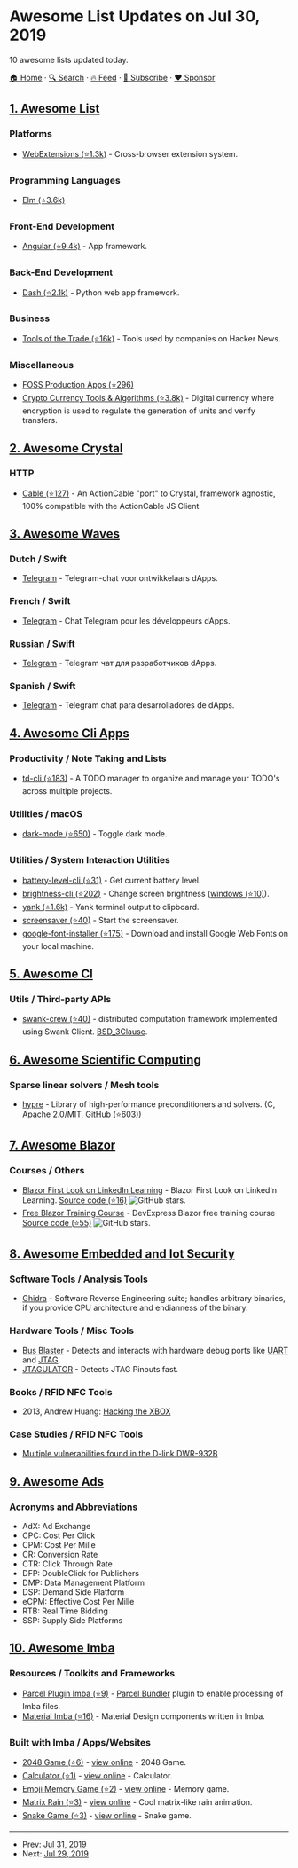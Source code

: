 # Awesome List Updates on Jul 30, 2019

10 awesome lists updated today.

[🏠 Home](/README.md) · [🔍 Search](https://www.trackawesomelist.com/search/) · [🔥 Feed](https://www.trackawesomelist.com/rss.xml) · [📮 Subscribe](https://trackawesomelist.us17.list-manage.com/subscribe?u=d2f0117aa829c83a63ec63c2f&id=36a103854c) · [❤️  Sponsor](https://github.com/sponsors/theowenyoung)



## [1. Awesome List](/content/sindresorhus/awesome/README.md)

### Platforms

*   [WebExtensions (⭐1.3k)](https://github.com/fregante/Awesome-WebExtensions#readme) - Cross-browser extension system.

### Programming Languages

*   [Elm (⭐3.6k)](https://github.com/sporto/awesome-elm#readme)

### Front-End Development

*   [Angular (⭐9.4k)](https://github.com/PatrickJS/awesome-angular#readme) - App framework.

### Back-End Development

*   [Dash (⭐2.1k)](https://github.com/ucg8j/awesome-dash#readme) - Python web app framework.

### Business

*   [Tools of the Trade (⭐16k)](https://github.com/cjbarber/ToolsOfTheTrade#readme) - Tools used by companies on Hacker News.

### Miscellaneous

*   [FOSS Production Apps (⭐296)](https://github.com/DataDaoDe/awesome-foss-apps#readme)
*   [Crypto Currency Tools & Algorithms (⭐3.8k)](https://github.com/Zheaoli/awesome-coins#readme) - Digital currency where encryption is used to regulate the generation of units and verify transfers.

## [2. Awesome Crystal](/content/veelenga/awesome-crystal/README.md)

### HTTP

*   [Cable (⭐127)](https://github.com/cable-cr/cable) - An ActionCable "port" to Crystal, framework agnostic, 100% compatible with the ActionCable JS Client

## [3. Awesome Waves](/content/msmolyakov/awesome-waves/README.md)

### Dutch / Swift

*   [Telegram](https://t.me/wavesdappsnl) - Telegram-chat voor ontwikkelaars dApps.

### French / Swift

*   [Telegram](https://t.me/wavesdappsFR) - Chat Telegram pour les développeurs dApps.

### Russian / Swift

*   [Telegram](https://t.me/tradisys_russia) - Telegram чат для разработчиков dApps.

### Spanish / Swift

*   [Telegram](https://t.me/wavesdappsES) - Telegram chat para desarrolladores de dApps.

## [4. Awesome Cli Apps](/content/agarrharr/awesome-cli-apps/README.md)

### Productivity / Note Taking and Lists

*   [td-cli (⭐183)](https://github.com/darrikonn/td-cli) - A TODO manager to organize and manage your TODO's across multiple projects.

### Utilities / macOS

*   [dark-mode (⭐650)](https://github.com/sindresorhus/dark-mode) - Toggle dark mode.

### Utilities / System Interaction Utilities

*   [battery-level-cli (⭐31)](https://github.com/gillstrom/battery-level-cli) - Get current battery level.
*   [brightness-cli (⭐202)](https://github.com/kevva/brightness-cli) - Change screen brightness ([windows (⭐10)](https://github.com/sondreb/win-brightness)).
*   [yank (⭐1.6k)](https://github.com/mptre/yank) - Yank terminal output to clipboard.
*   [screensaver (⭐40)](https://github.com/gillstrom/screensaver) - Start the screensaver.
*   [google-font-installer (⭐175)](https://github.com/lordgiotto/google-font-installer) - Download and install Google Web Fonts on your local machine.

## [5. Awesome Cl](/content/CodyReichert/awesome-cl/README.md)

### Utils / Third-party APIs

*   [swank-crew (⭐40)](https://github.com/brown/swank-crew) - distributed computation framework implemented using Swank Client. [BSD\_3Clause](https://directory.fsf.org/wiki/License:BSD_3Clause).

## [6. Awesome Scientific Computing](/content/nschloe/awesome-scientific-computing/README.md)

### Sparse linear solvers / Mesh tools

*   [hypre](https://computing.llnl.gov/projects/hypre-scalable-linear-solvers-multigrid-methods) - Library of high-performance preconditioners and solvers.
    (C, Apache 2.0/MIT, [GitHub (⭐603)](https://github.com/hypre-space/hypre))

## [7. Awesome Blazor](/content/AdrienTorris/awesome-blazor/README.md)

### Courses / Others

*   [Blazor First Look on LinkedIn Learning](https://www.linkedin.com/learning/blazor-first-look) - Blazor First Look on LinkedIn Learning. [Source code (⭐16)](https://github.com/Dedac/Beam) ![GitHub stars](https://img.shields.io/github/stars/Dedac/Beam?style=flat-square\&cacheSeconds=604800).
*   [Free Blazor Training Course](https://www.devexpress.com/support/training/blazor/) - DevExpress Blazor free training course [Source code (⭐55)](https://github.com/DevExpress/blazor-training-samples) ![GitHub stars](https://img.shields.io/github/stars/DevExpress/blazor-training-samples?style=flat-square\&cacheSeconds=604800).

## [8. Awesome Embedded and Iot Security](/content/fkie-cad/awesome-embedded-and-iot-security/README.md)

### Software Tools / Analysis Tools

*   [Ghidra](https://ghidra-sre.org/) - Software Reverse Engineering suite; handles arbitrary binaries, if you provide CPU architecture and endianness of the binary.

### Hardware Tools / Misc Tools

*   [Bus Blaster](http://dangerousprototypes.com/docs/Bus_Blaster) - Detects and interacts with hardware debug ports like [UART](https://en.wikipedia.org/wiki/Universal_asynchronous_receiver-transmitter) and [JTAG](https://en.wikipedia.org/wiki/JTAG).
*   [JTAGULATOR](http://www.grandideastudio.com/jtagulator/) - Detects JTAG Pinouts fast.

### Books / RFID NFC Tools

*   2013, Andrew Huang: [Hacking the XBOX](https://nostarch.com/xboxfree)

### Case Studies / RFID NFC Tools

*   [Multiple vulnerabilities found in the D-link DWR-932B](https://pierrekim.github.io/blog/2016-09-28-dlink-dwr-932b-lte-routers-vulnerabilities.html)

## [9. Awesome Ads](/content/cenoura/awesome-ads/README.md)

### Acronyms and Abbreviations

*   AdX: Ad Exchange
*   CPC: Cost Per Click
*   CPM: Cost Per Mille
*   CR: Conversion Rate
*   CTR: Click Through Rate
*   DFP: DoubleClick for Publishers
*   DMP: Data Management Platform
*   DSP: Demand Side Platform
*   eCPM: Effective Cost Per Mille
*   RTB: Real Time Bidding
*   SSP: Supply Side Platforms

## [10. Awesome Imba](/content/koolamusic/awesome-imba/README.md)

### Resources / Toolkits and Frameworks

*   [Parcel Plugin Imba (⭐9)](https://github.com/imba/parcel-plugin-imba) - [Parcel Bundler](https://parceljs.org/) plugin to enable
    processing of Imba files.
*   [Material Imba (⭐16)](https://github.com/nathanjohnson320/material-imba) - Material Design components written in Imba.

### Built with Imba / Apps/Websites

*   [2048 Game (⭐6)](https://github.com/taw/imba-2048) - [view online](https://taw.github.io/imba-2048) - 2048 Game.
*   [Calculator (⭐1)](https://github.com/taw/imba-calculator) - [view online](https://taw.github.io/imba-calculator)  - Calculator.
*   [Emoji Memory Game (⭐2)](https://github.com/taw/imba-emoji-memory) - [view online](https://taw.github.io/imba-emoji-memory) - Memory game.
*   [Matrix Rain (⭐3)](https://github.com/taw/imba-matrix-rain) - [view online](https://taw.github.io/imba-matrix-rain) - Cool matrix-like rain animation.
*   [Snake Game (⭐3)](https://github.com/taw/imba-snake) - [view online](https://taw.github.io/imba-snake) - Snake game.

---

- Prev: [Jul 31, 2019](/content/2019/07/31/README.md)
- Next: [Jul 29, 2019](/content/2019/07/29/README.md)